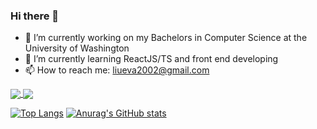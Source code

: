 ### Hi there 👋

<!--
**evaliu2002/evaliu2002** is a ✨ _special_ ✨ repository because its `README.md` (this file) appears on your GitHub profile.
-->

<!-- Here are some ideas to get you started:
 -->
 
- 🔭 I’m currently working on my Bachelors in Computer Science at the University of Washington
- 🌱 I’m currently learning ReactJS/TS and front end developing
- 📫 How to reach me: liueva2002@gmail.com

<a href="https://github.com/anuraghazra/github-readme-stats">
  <img align="center" src="https://github-readme-stats.vercel.app/api/pin/?username=evaliu2002&repo=github-readme-stats" />
</a>
<a href="https://github.com/anuraghazra/convoychat">
  <img align="center" src="https://github-readme-stats.vercel.app/api/pin/?username=evaliu2002&repo=convoychat" />
</a>

[![Top Langs](https://github-readme-stats.vercel.app/api/top-langs/?username=evaliu2002)](https://github.com/anuraghazra/github-readme-stats)
[![Anurag's GitHub stats](https://github-readme-stats.vercel.app/api?username=evaliu2002&count_private=true&show_icons=true&theme=radical&layout=compact)](https://github.com/anuraghazra/github-readme-stats)
